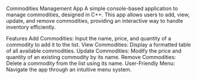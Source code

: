 Commodities Management App
A simple console-based application to manage commodities, designed in C++. This app allows users to add, view, update, and remove commodities, providing an interactive way to handle inventory efficiently.

Features
Add Commodities: Input the name, price, and quantity of a commodity to add it to the list.
View Commodities: Display a formatted table of all available commodities.
Update Commodities: Modify the price and quantity of an existing commodity by its name.
Remove Commodities: Delete a commodity from the list using its name.
User-Friendly Menu: Navigate the app through an intuitive menu system.
